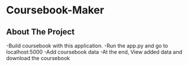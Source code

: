 # Coursebook-Maker

## About The Project
-Build coursebook with this application.
-Run the app.py and go to localhost:5000
-Add coursebook data
-At the end, View added data and download the coursebook
